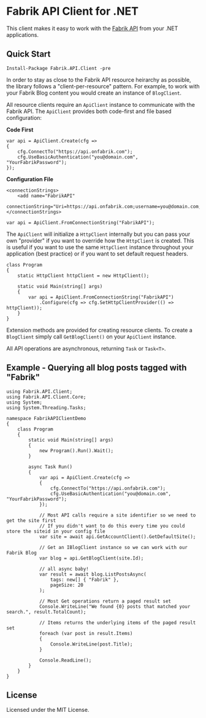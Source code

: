 # Fabrik API Client for .NET

This client makes it easy to work with the [Fabrik API](https://getfabrik.com) from your .NET applications.

## Quick Start

	Install-Package Fabrik.API.Client -pre

In order to stay as close to the Fabrik API resource heirarchy as possible, the library follows a "client-per-resource" pattern. For example, to work with your Fabrik Blog content you would create an instance of `BlogClient`.

All resource clients require an `ApiClient` instance to communicate with the Fabrik API. The `ApiClient` provides both code-first and file based configuration:

**Code First**

    var api = ApiClient.Create(cfg =>
    {
        cfg.ConnectTo("https://api.onfabrik.com");
        cfg.UseBasicAuthentication("you@domain.com", "YourFabrikPassword");
    });

**Configuration File**

	<connectionStrings>
		<add name="FabrikAPI" 
			 connectionString="Uri=https://api.onfabrik.com;username=you@domain.com;password=YourFabrikPassword"/>
	</connectionStrings>

	var api = ApiClient.FromConnectionString("FabrikAPI");

The `ApiClient` will initialize a `HttpClient` internally but you can pass your own "provider" if you want to override how the `HttpClient` is created. This is useful if you want to use the same `HttpClient` instance throughout your application (best practice) or if you want to set default request headers.

    class Program
    {
        static HttpClient httpClient = new HttpClient();
        
        static void Main(string[] args)
        {
            var api = ApiClient.FromConnectionString("FabrikAPI")
                .Configure(cfg => cfg.SetHttpClientProvider(() => httpClient));
		}
	}

Extension methods are provided for creating resource clients. To create a `BlogClient` simply call `GetBlogClient()` on your `ApiClient` instance.

All API operations are asynchronous, returning `Task` or `Task<T>`.

## Example - Querying all blog posts tagged with "Fabrik"

	using Fabrik.API.Client;
	using Fabrik.API.Client.Core;
	using System;
	using System.Threading.Tasks;
	
	namespace FabrikAPIClientDemo
	{
	    class Program
	    {
	        static void Main(string[] args)
	        {
	            new Program().Run().Wait();
	        }
	
	        async Task Run()
	        {
	            var api = ApiClient.Create(cfg =>
	            {
	                cfg.ConnectTo("https://api.onfabrik.com");
	                cfg.UseBasicAuthentication("you@domain.com", "YourFabrikPassword");
	            });
	
	            // Most API calls require a site identifier so we need to get the site first
	            // If you didn't want to do this every time you could store the siteid in your config file
	            var site = await api.GetAccountClient().GetDefaultSite();
	            
	            // Get an IBlogClient instance so we can work with our Fabrik Blog
	            var blog = api.GetBlogClient(site.Id);
	
				// all async baby!
	            var result = await blog.ListPostsAsync(
	                tags: new[] { "Fabrik" },
	                pageSize: 20
	            );
	
	            // Most Get operations return a paged result set
	            Console.WriteLine("We found {0} posts that matched your search.", result.TotalCount);
	            
	            // Items returns the underlying items of the paged result set
	            foreach (var post in result.Items)
	            {
	                Console.WriteLine(post.Title);
	            }
	
	            Console.ReadLine();
	        }
	    }
	}


## License

Licensed under the MIT License.